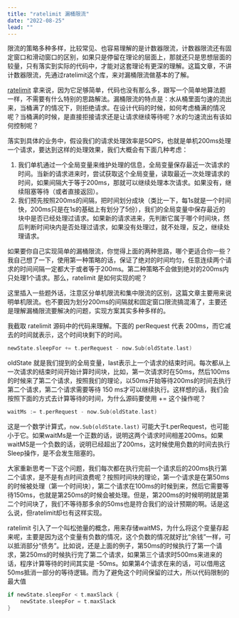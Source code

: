 ```yaml
---
title: "ratelimit 漏桶限流"
date: "2022-08-25"
lead: ""
---
```

限流的策略多种多样，比较常见、也容易理解的是计数器限流，计数器限流还有固定窗口和滑动窗口的区别，如果只是停留在理论的层面上，那就还只是思想层面的较量，只有落实到实际的代码中，才能对这套理论有更深的理解。这篇文章，不讲计数器限流，先通过ratelimit这个库，来对漏桶限流做基本的了解。

[ratelimit](https://github.com/uber-go/ratelimit) 拿来说，因为它足够简单，代码也没有那么多，跟写一个简单地算法题一样，不需要有什么特别的思路解法。漏桶限流的特点是：水从桶里面匀速的流出来，当桶满了的情况下，则拒绝请求。在设计代码的时候，如何考虑桶满的情况呢？当桶满的时候，是直接拒接请求还是让请求继续等待呢？水的匀速流出有该如何控制呢？

落实到具体的业务中，假设我们的请求处理效率是5QPS，也就是单机200ms处理一个请求，要达到这样的处理效果，我们大概会有下面几种考虑：

1. 我们单机通过一个全局变量来维护处理的信息，全局变量保存最近一次请求的时间。当新的请求进来时，尝试获取这个全局变量，读取最近一次处理请求的时间，如果间隔大于等于200ms，那就可以继续处理本次请求。如果没有，继续阻塞等待（或者直接返回）。
2. 我们预先按照200ms的间隔，把时间划分成块（类比一下，每1s就是一个时间快，200ms只是在1s的基础上有划分了5份），我们的全局变量中保存最近的块中是否已经处理过请求。如果新的请求进来，先判断它属于哪个时间块，然后判断时间块内是否处理过请求，如果没有处理过，就不处理，反之，继续处理请求。

如果要你自己实现简单的漏桶限流，你觉得上面的两种思路，哪个更适合你一些？我自己想了一下，使用第一种策略的话，保证了绝对的时间均匀，任意连续两个请求的时间间隔一定都大于或者等于200ms。第二种策略不会做到绝对的200ms内只处理1个请求。那么，ratelimit 是如何实现的呢？

这里插入一些题外话，注意区分单机限流和集中限流的区别，这篇文章主要用来说明单机限流。也不要因为划分200ms的间隔就和固定窗口限流搞混淆了，主要还是理解漏桶限流要解决的问题，实现方案其实多种多样的。

我截取 ratelimit 源码中的代码来理解。下面的 perRequest 代表 200ms，而它减去的时间就表示，这个时间块剩下的时间。

```go
newState.sleepFor += t.perRequest - now.Sub(oldState.last)
```

oldState 就是我们提到的全局变量，last表示上一个请求的结束时间。每次都从上一次请求的结束时间开始计算时间块，比如，第一次请求时在50ms，然后100ms的时候来了第二个请求，按照我们的理论，以50ms开始等待200ms的时间去执行第二个请求，第二个请求需要等待 150 ms才可以继续执行。这样想的话，我们会按照下面的方式去计算等待的时间，为什么源码要使用 += 这个操作呢？

```go
waitMs := t.perRequest - now.Sub(oldState.last)
```

这是一个数学计算式，`now.Sub(oldState.last)` 可能大于t.perRequest，也可能小于它。如果waitMs是一个正数的话，说明这两个请求时间相差200ms。如果waitMS是一个负数的话，说明已经超出了200ms，这时候使用负数的时间去执行Sleep操作，是不会发生阻塞的。

大家重新思考一下这个问题，我们每次都在执行完前一个请求后的200ms执行第二个请求，是不是有点时间浪费呢？按照时间块的理论，第一个请求是在第50ms的时候被处理（第一个时间块），第二个请求在100ms的时候到来，然后它需要等待150ms，也就是第250ms的时候会被处理。但是，第200ms的时候明明就是第二个时间块了，我们不等待那多余的50ms也是符合我们的设计预期的啊。话是这么说，但ratelimit却乜有这样实现。

ratelimit 引入了一个叫松弛量的概念，用来存储waitMS，为什么将这个变量存起来呢，主要是因为这个变量有负数的情况，这个负数的情况就好比“余钱”一样，可以抵消部分“债务”。比如说，还是上面的例子，第50ms的时候执行了第一个请求，第250ms的时候执行完了第二个请求，如果第三个请求时500ms来进来的话，程序计算等待的时间其实是 -50ms。如果第4个请求在来的话，可以借用这50ms抵消一部分的等待逻辑。而为了避免这个时间保留的过大，所以代码限制的最大值

```go
if newState.sleepFor < t.maxSlack {
	newState.sleepFor = t.maxSlack
}
```
